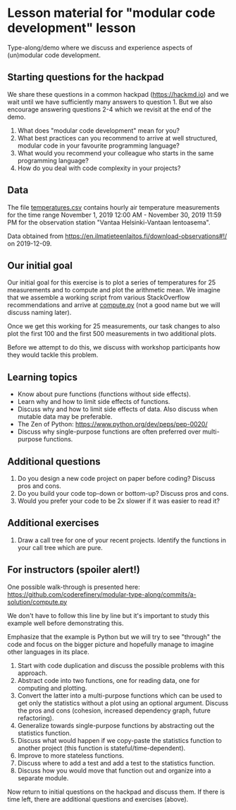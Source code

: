 

# Lesson material for "modular code development" lesson

Type-along/demo where we discuss and experience aspects of (un)modular code development.


## Starting questions for the hackpad

We share these questions in a common hackpad (https://hackmd.io) and we wait until we have sufficiently many
answers to question 1. But we also encourage answering questions 2-4 which we revisit at the end of the demo.

1. What does "modular code development" mean for you?
2. What best practices can you recommend to arrive at well structured, modular code in your favourite programming language?
3. What would you recommend your colleague who starts in the same programming language?
4. How do you deal with code complexity in your projects?


## Data

The file [temperatures.csv](temperatures.csv) contains hourly air temperature measurements
for the time range November 1, 2019 12:00 AM - November 30, 2019 11:59 PM
for the observation station "Vantaa Helsinki-Vantaan lentoasema".

Data obtained from https://en.ilmatieteenlaitos.fi/download-observations#!/ on
2019-12-09.


## Our initial goal

Our initial goal for this exercise is to plot a series of temperatures for 25
measurements and to compute and plot the arithmetic mean. We imagine that we
assemble a working script from various StackOverflow recommendations and arrive
at [compute.py](compute.py) (not a good name but we will discuss naming later).

Once we get this working for 25 measurements, our task changes to also plot the
first 100 and the first 500 measurements in two additional plots.

Before we attempt to do this, we discuss with workshop participants how they
would tackle this problem.


## Learning topics

- Know about pure functions (functions without side effects).
- Learn why and how to limit side effects of functions.
- Discuss why and how to limit side effects of data. Also discuss when mutable data may be preferable.
- The Zen of Python: https://www.python.org/dev/peps/pep-0020/
- Discuss why single-purpose functions are often preferred over multi-purpose functions.


## Additional questions

1. Do you design a new code project on paper before coding? Discuss pros and cons.
2. Do you build your code top-down or bottom-up? Discuss pros and cons.
3. Would you prefer your code to be 2x slower if it was easier to read it?


## Additional exercises

1. Draw a call tree for one of your recent projects. Identify the functions in your call tree which are pure.


## For instructors (spoiler alert!)

One possible walk-through is presented here:
https://github.com/coderefinery/modular-type-along/commits/a-solution/compute.py

We don't have to follow this line by line but it's important to study this example
well before demonstrating this.

Emphasize that the example is Python but we will try to see "through" the code and focus on the bigger
picture and hopefully manage to imagine other languages in its place.

1. Start with code duplication and discuss the possible problems with this approach.
2. Abstract code into two functions, one for reading data, one for computing and plotting.
3. Convert the latter into a multi-purpose functions which can be used to get only the statistics without a plot using an optional argument. Discuss the pros and cons (cohesion, increased dependency graph, future refactoring).
4. Generalize towards single-purpose functions by abstracting out the statistics function.
5. Discuss what would happen if we copy-paste the statistics function to another project (this function is stateful/time-dependent).
6. Improve to more stateless functions.
7. Discuss where to add a test and add a test to the statistics function.
8. Discuss how you would move that function out and organize into a separate module.

Now return to initial questions on the hackpad and discuss them. If there is
time left, there are additional questions and exercises (above).

